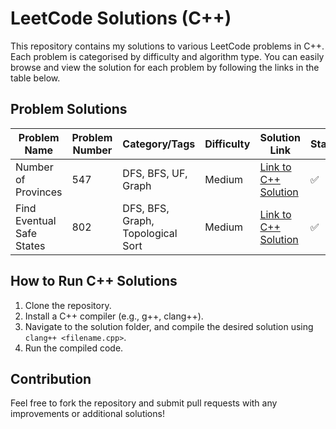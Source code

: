 # LeetCode Solutions (C++)

This repository contains my solutions to various LeetCode problems in C++. Each problem is categorised by difficulty and algorithm type. You can easily browse and view the solution for each problem by following the links in the table below.

## Problem Solutions

| Problem Name          | Problem Number | Category/Tags            | Difficulty  | Solution Link                             	| Status  |
|-----------------------|----------------|--------------------------|-------------|---------------------------------------------|---------|
| Number of Provinces | 547 | DFS, BFS, UF, Graph | Medium | [Link to C++ Solution](./solutions/src/0547_number_of_provinces.cpp) | ✅ |
| Find Eventual Safe States | 802 | DFS, BFS, Graph, Topological Sort | Medium | [Link to C++ Solution](./solutions/src/0802_find_eventual_safe_states.cpp) | ✅ |

## How to Run C++ Solutions

1. Clone the repository.
2. Install a C++ compiler (e.g., g++, clang++).
3. Navigate to the solution folder, and compile the desired solution using `clang++ <filename.cpp>`.
4. Run the compiled code.

## Contribution

Feel free to fork the repository and submit pull requests with any improvements or additional solutions!
